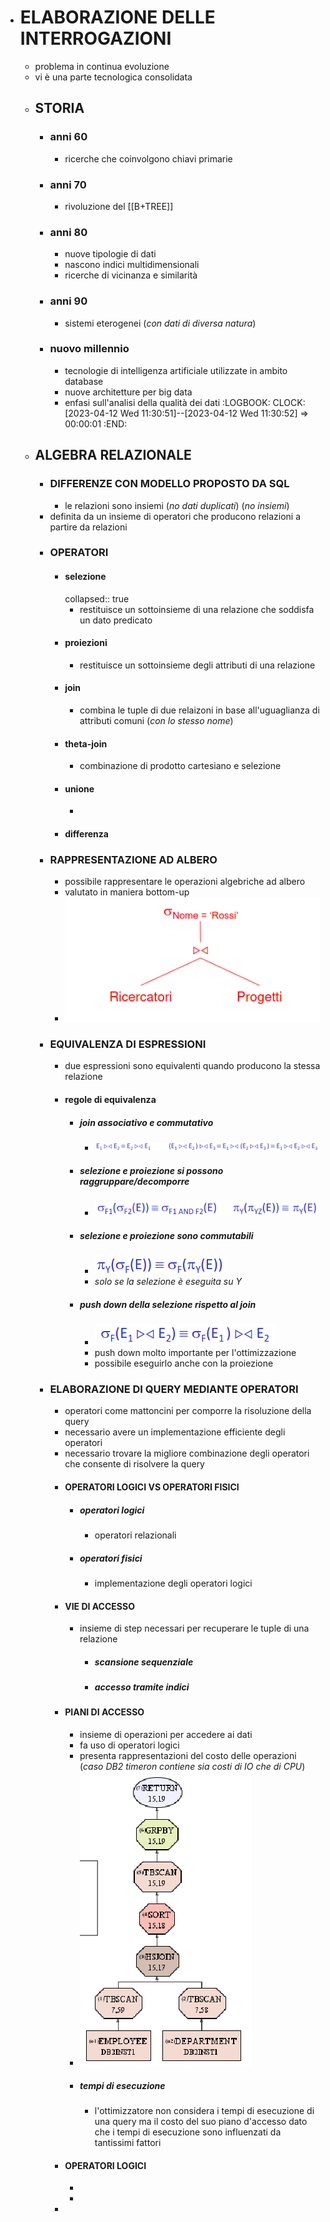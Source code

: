 - # ELABORAZIONE DELLE INTERROGAZIONI
	- problema in continua evoluzione
	- vi è una parte tecnologica consolidata
	- ## STORIA
		- ### anni 60
			- ricerche che coinvolgono chiavi primarie
		- ### anni 70
			- rivoluzione del [[B+TREE]]
		- ### anni 80
			- nuove tipologie di dati
			- nascono indici multidimensionali
			- ricerche di vicinanza e similarità
		- ### anni 90
			- sistemi eterogenei (*con dati di diversa natura*)
		- ### nuovo millennio
			- tecnologie di intelligenza artificiale utilizzate in ambito database
			- nuove architetture per big data
			- enfasi sull'analisi della qualità dei dati
			  :LOGBOOK:
			  CLOCK: [2023-04-12 Wed 11:30:51]--[2023-04-12 Wed 11:30:52] =>  00:00:01
			  :END:
	- ## ALGEBRA RELAZIONALE
		- ### DIFFERENZE CON MODELLO PROPOSTO DA SQL
			- le relazioni sono insiemi (*no dati duplicati*) (*no insiemi*)
		- definita da un insieme di operatori che producono relazioni a partire da relazioni
		- ### OPERATORI
			- #### selezione
			  collapsed:: true
				- restituisce un sottoinsieme di una relazione che  soddisfa un dato predicato
			- #### proiezioni
				- restituisce un sottoinsieme degli attributi di una relazione
			- #### join
				- combina le tuple di due relaizoni in base all'uguaglianza di attributi comuni (*con lo stesso nome*)
			- #### theta-join
				- combinazione di prodotto cartesiano e selezione
			- #### unione
				-
			- #### differenza
		- ### RAPPRESENTAZIONE AD ALBERO
			- possibile rappresentare le operazioni algebriche ad albero
			- valutato in maniera bottom-up
			- ![image.png](../assets/image_1681293179749_0.png)
		- ### EQUIVALENZA DI ESPRESSIONI
			- due espressioni sono equivalenti quando producono la stessa relazione
			- #### regole di equivalenza
				- ##### join associativo e commutativo
					- ![image.png](../assets/image_1681293589926_0.png)
				- ##### selezione e proiezione si possono raggruppare/decomporre
					- ![image.png](../assets/image_1681293604912_0.png)
				- ##### selezione e proiezione sono commutabili
					- ![image.png](../assets/image_1681293616111_0.png)
					- *solo se la selezione è eseguita su Y*
				- ##### push down della selezione rispetto al join
					- ![image.png](../assets/image_1681293627219_0.png)
					- push down molto importante per l'ottimizzazione
					- possibile eseguirlo anche con la proiezione
		- ### ELABORAZIONE DI QUERY MEDIANTE OPERATORI
			- operatori come mattoncini per comporre la risoluzione della query
			- necessario avere un implementazione efficiente degli operatori
			- necessario trovare la migliore combinazione degli operatori che consente di risolvere la query
			- #### OPERATORI LOGICI VS OPERATORI FISICI
				- ##### operatori logici
					- operatori relazionali
				- ##### operatori fisici
					- implementazione degli operatori logici
			- #### VIE DI ACCESSO
				- insieme di step necessari per recuperare le tuple di una relazione
					- ##### scansione sequenziale
					- ##### accesso tramite indici
			- #### PIANI DI ACCESSO
				- insieme di operazioni per accedere ai dati
				- fa uso di operatori logici
				- presenta rappresentazioni  del costo delle operazioni (*caso DB2 timeron contiene sia costi di IO che di CPU*)
				- ![image.png](../assets/image_1681294766908_0.png)
				- ##### tempi di esecuzione
					- l'ottimizzatore non considera i tempi di esecuzione di una query ma il costo del suo piano d'accesso dato che i tempi di esecuzione sono influenzati da tantissimi fattori
			- #### OPERATORI LOGICI
				-
				-
			-